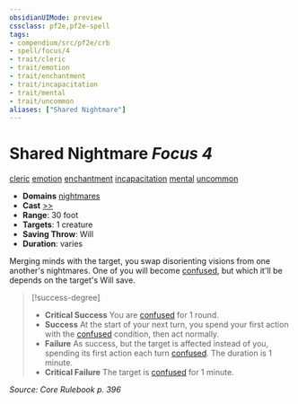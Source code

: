 ```yaml
---
obsidianUIMode: preview
cssclass: pf2e,pf2e-spell
tags:
- compendium/src/pf2e/crb
- spell/focus/4
- trait/cleric
- trait/emotion
- trait/enchantment
- trait/incapacitation
- trait/mental
- trait/uncommon
aliases: ["Shared Nightmare"]
---
```

# Shared Nightmare *Focus 4*   
[cleric](Reference/Rules/Traits/cleric.md "Cleric Class Trait")  [emotion](emotion.md "Emotion Effect Trait")  [enchantment](enchantment.md "Enchantment School Trait")  [incapacitation](incapacitation.md "Incapacitation Effect Trait")  [mental](mental.md "Mental Effect Trait")  [uncommon](uncommon.md "Uncommon Rarity Trait")  

- **Domains** [nightmares](Reference/Compendium/Setting/domains.md#Nightmares)
- **Cast** [>>](chapter-9-playing-the-game.md#Actions "Two-Action") 
- **Range**: 30 foot
- **Targets**: 1 creature
- **Saving Throw**: Will
- **Duration**: varies

Merging minds with the target, you swap disorienting visions from one another's nightmares. One of you will become [confused](conditions.md#Confused), but which it'll be depends on the target's Will save.

> [!success-degree] 
> - **Critical Success** You are [confused](conditions.md#Confused) for 1 round.
> - **Success** At the start of your next turn, you spend your first action with the [confused](conditions.md#Confused) condition, then act normally.
> - **Failure** As success, but the target is affected instead of you, spending its first action each turn [confused](conditions.md#Confused). The duration is 1 minute.
> - **Critical Failure** The target is [confused](conditions.md#Confused) for 1 minute.

*Source: Core Rulebook p. 396*